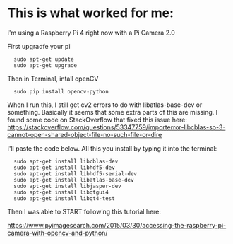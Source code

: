 # This is what worked for me:

I'm using a Raspberry Pi 4 right now with a Pi Camera 2.0

First upgradfe your pi

      sudo apt-get update
      sudo apt-get upgrade
      
Then in Terminal, intall openCV

      sudo pip install opencv-python
      
When I run this, I still get cv2 errors to do with libatlas-base-dev or something.
Basically it seems that some extra parts of this are missing. I found some code on StackOverflow that 
fixed this issue here: https://stackoverflow.com/questions/53347759/importerror-libcblas-so-3-cannot-open-shared-object-file-no-such-file-or-dire

I'll paste the code below. All this you install by typing it into the terminal:


      sudo apt-get install libcblas-dev
      sudo apt-get install libhdf5-dev
      sudo apt-get install libhdf5-serial-dev
      sudo apt-get install libatlas-base-dev
      sudo apt-get install libjasper-dev 
      sudo apt-get install libqtgui4 
      sudo apt-get install libqt4-test
  
  Then I was able to START following this tutorial here:
  
 https://www.pyimagesearch.com/2015/03/30/accessing-the-raspberry-pi-camera-with-opencv-and-python/
